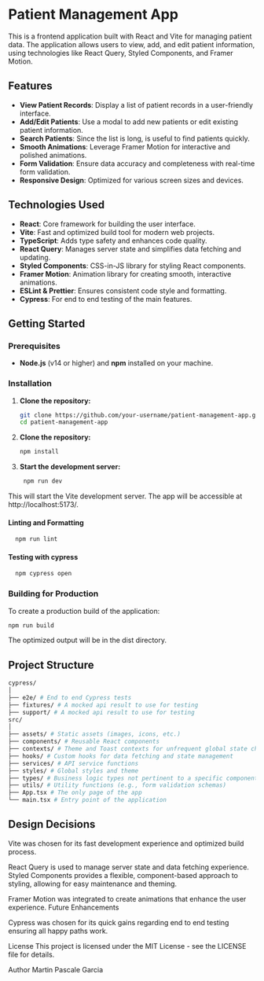 # Patient Management App

This is a frontend application built with React and Vite for managing patient data. The application allows users to view, add, and edit patient information, using technologies like React Query, Styled Components, and Framer Motion.

## Features

- **View Patient Records**: Display a list of patient records in a user-friendly interface.
- **Add/Edit Patients**: Use a modal to add new patients or edit existing patient information.
- **Search Patients**: Since the list is long, is useful to find patients quickly.
- **Smooth Animations**: Leverage Framer Motion for interactive and polished animations.
- **Form Validation**: Ensure data accuracy and completeness with real-time form validation.
- **Responsive Design**: Optimized for various screen sizes and devices.

## Technologies Used

- **React**: Core framework for building the user interface.
- **Vite**: Fast and optimized build tool for modern web projects.
- **TypeScript**: Adds type safety and enhances code quality.
- **React Query**: Manages server state and simplifies data fetching and updating.
- **Styled Components**: CSS-in-JS library for styling React components.
- **Framer Motion**: Animation library for creating smooth, interactive animations.
- **ESLint & Prettier**: Ensures consistent code style and formatting.
- **Cypress**: For end to end testing of the main features.

## Getting Started

### Prerequisites

- **Node.js** (v14 or higher) and **npm** installed on your machine.

### Installation

1. **Clone the repository:**

   ```bash
   git clone https://github.com/your-username/patient-management-app.git
   cd patient-management-app
   ```

2. **Clone the repository:**

   ```bash
   npm install
   ```

3. **Start the development server:**
   ```bash
    npm run dev
   ```

This will start the Vite development server. The app will be accessible at http://localhost:5173/.

#### Linting and Formatting

```bash
  npm run lint
```

#### Testing with cypress

```bash
  npm cypress open
```

### Building for Production

To create a production build of the application:

```bash
npm run build
```

The optimized output will be in the dist directory.

## Project Structure

```bash
cypress/
│
├── e2e/ # End to end Cypress tests
├── fixtures/ # A mocked api result to use for testing
├── support/ # A mocked api result to use for testing
src/
│
├── assets/ # Static assets (images, icons, etc.)
├── components/ # Reusable React components
├── contexts/ # Theme and Toast contexts for unfrequent global state changes
├── hooks/ # Custom hooks for data fetching and state management
├── services/ # API service functions
├── styles/ # Global styles and theme
├── types/ # Business logic types not pertinent to a specific component
├── utils/ # Utility functions (e.g., form validation schemas)
├── App.tsx # The only page of the app
└── main.tsx # Entry point of the application
```

## Design Decisions

Vite was chosen for its fast development experience and optimized build process.

React Query is used to manage server state and data fetching experience.
Styled Components provides a flexible, component-based approach to styling, allowing for easy maintenance and theming.

Framer Motion was integrated to create animations that enhance the user experience.
Future Enhancements

Cypress was chosen for its quick gains regarding end to end testing ensuring all happy paths work.

License
This project is licensed under the MIT License - see the LICENSE file for details.

Author
Martin Pascale Garcia
